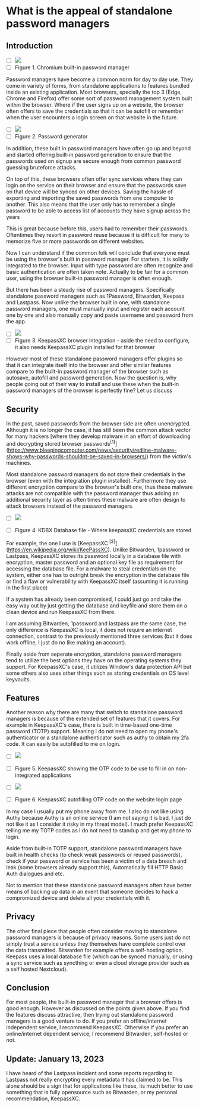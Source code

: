 # What is the appeal of standalone password managers

## Introduction

- [ ] [![](images/password_manager_builtin_tmb.png)](images/password_manager_builtin.png)
- [ ] Figure 1\. Chromium built\-in password manager

Password managers have become a common norm for day to day use. They come in variety of forms, from standalone applications to features bundled inside an existing application. Most browsers, specially the top 3 (Edge, Chrome and Firefox) offer some sort of password management  system built within the browser. Where if the user signs up on a website, the browser often offers to save the credentials so that it can be  autofill or remember when the user encounters a login screen on that website in the future.

- [ ] [![](images/password_generator_tmb.png)](images/password_generator.png)
- [ ] Figure 2\. Password generator

In addition, these built in password managers have often go up and beyond and started offering built\-in password generation to ensure that the passwords used on signup are secure enough from common password guessing bruteforce attacks.

On top of this, these browsers often offer sync services where they can login on the service on their browser and ensure that the passwords save on that device will be synced on other devices. Saving the hassle of exporting and importing the saved passwords from one computer to another.  This also means that the user only has to remember a single password to be able to access list of accounts they have signup across the years

This is great because before this, users had to remember their passwords. Oftentimes they resort in password reuse because it is difficult for many to memorize five or more passwords on different websites.

Now I can understand if the common folk will conclude that everyone must be using the browser's built in password manager. For starters, it is solidly integrated to the browser. Input with type password are often recognize and basic authentication are often taken note. Actually to be fair for a common user, using the browser built\-in password manager is often enough.

But there has been a steady rise of password managers. Specifically standalone password managers such as 1Password, Bitwarden, Keepass and Lastpass. Now unlike  the browser built in one, with standalone password managers, one must manually input and register each account one by one and also manually copy and paste username and password from the app.

- [ ] [![](images/browser_integration_tmb.png)](images/browser_integration.png)
- [ ] Figure 3\. KeepassXC browser integration \- aside the need to configure, it also needs KeepassXC plugin installed for that browser

However most of these standalone password managers offer plugins so that it can integrate itself into the browser and offer similar features compare to the built\-in  password manager of the browser such as autosave, autofill and password generation. Now the question is, why people going out of their way to install and use these when the built\-in password managers of the browser is perfectly fine? Let us discuss

## Security

In the past, saved passwords from the browser side are often unencrypted. Although it is no longer the case, it has still been the common attack vector for many  hackers [where they develop malware in  an effort of downloading and decrypting stored browser passwords<sup>\[1]</sup>](https://www.bleepingcomputer.com/news/security/redline-malware-shows-why-passwords-shouldnt-be-saved-in-browsers/) from the victim's machines.

Most standalone password managers do not store their credentials in the browser (even with the integration plugin installed). Furthermore they use different encryption compare to the browser's built one, thus these malware attacks are not compatible with the password manager thus adding an additional security layer as often times these malware are often design to attack browsers instead of the password managers. 

- [ ] [![](images/keepassdb.png)](images/keepassdb.png)
- [ ] Figure 4\. KDBX Database file \- Where keepassXC credentials are stored


For example, the one I use is [KeepassXC <sup>\[2]</sup>](https://en.wikipedia.org/wiki/KeePassXC). Unlike Bitwarden, 1password or Lastpass, KeepassXC stores its password locally in a database file with encryption, master password and an optional key file as requirement for accessing the database file. For a malware to steal credentials on the system, either one has to outright break the encryption in the database file or find a flaw or vulnerability with KeepassXC itself (assuming it is running in the first place)

If a system has already been compromised, I could just go and take the easy way out by just getting the database and keyfile and store them on a clean device and run KeepassXC from there.

I am assuming Bitwarden, 1password and lastpass are the same case, the only difference is KeepassXC is local, it does not require an internet connection, contrast to the previously mentioned  three services (but it does work offline, I just do no like making an account).

Finally aside from seperate encryption, standalone password managers tend to utilize the best options they have on the operating systems they support. For KeepassXC's case,  it utilizes Window's data protection API but some others also uses other things such as storing credentials on OS level keyvaults.

## Features

Another reason why there are many that switch to standalone password managers is because of the extended set of features that it covers. For example in KeepassXC's case, there is built in time\-based one\-time password (TOTP) support. Meaning I do not need to open my phone's authenticator or a standalone authenticator such as authy to obtain my 2fa code. It can easily be autofilled to me  on login.

- [ ] [![](images/password_manager_with_builtin_2fa_tmb.png)](images/password_manager_with_builtin_2fa.png)
- [ ] Figure 5\. KeepassXC showing the OTP code to be use to fill in on non\-integrated applications

- [ ] [![](images/totp_autofill_tmb.png)](images/totp_autofill.png)
- [ ] Figure 6\. KeepassXC autofilling OTP code on the website login page

In my case I usually put my phone away from me. I also do not like using Authy because Authy is an online service (I am not saying it is bad, I just do not like it as I consider it  risky in my threat model). I much prefer KeepassXC telling me my TOTP codes as I do not need to standup and get my phone to login.

Aside from built\-in TOTP support, standalone password managers have built in health checks (to check weak passwords or reused passwords), check if your password or service has been a victim  of a data breach and leak (some browsers already support this), Automatically fill HTTP Basic Auth dialogues and etc.

Not to mention that these standalone password managers often have better means of backing up data in an event that someone decides to hack a compromized device and  delete all your credentials with it.

## Privacy

The other final piece that people often consider moving to standalone password managers is because of privacy reasons. Some users just do not simply trust a service unless they themselves have complete control over the data transmitted. Bitwarden for example offers a self\-hosting option. Keepass uses a local database file (which can be synced manually, or using a sync service such  as syncthing or even a cloud storage provider such as a self hosted Nextcloud).

## Conclusion

For most people, the built\-in password manager that a browser offers is good enough. However as discussed on the points given above. If you find the features discuss attractive, then trying out standalone password managers is a good venture to do. If you prefer an offline/internet independent service, I recommend KeepassXC. Otherwise if you prefer an online/internet dependent service, I recommend Bitwarden, self\-hosted or not.

## Update: January 13, 2023

I have heard of the Lastpass incident and some reports regarding to Lastpass not really encrypting every metadata it has claimed to be. This alone should be a sign that for applications like these, its much better to use something that is fully opensource such as Bitwarden, or my personal recommendation, KeepassXC.
